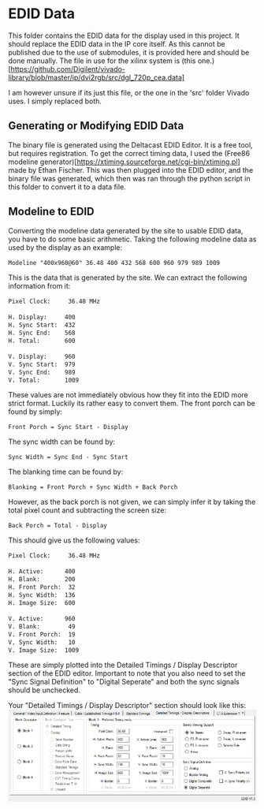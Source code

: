 # EDID Data

This folder contains the EDID data for the display used in this project.
It should replace the EDID data in the IP core itself. As this cannot be published due to the use of submodules, it is provided here and should be done manually.
The file in use for the xilinx system is (this one.)[https://github.com/Digilent/vivado-library/blob/master/ip/dvi2rgb/src/dgl_720p_cea.data]

I am however unsure if its just this file, or the one in the 'src' folder Vivado uses. I simply replaced both.

## Generating or Modifying EDID Data

The binary file is generated using the Deltacast EDID Editor. It is a free tool, but requires registration.
To get the correct timing data, I used the (Free86 modeline generator)[https://xtiming.sourceforge.net/cgi-bin/xtiming.pl] made by Ethan Fischer.
This was then plugged into the EDID editor, and the binary file was generated, which then was ran through the python script in this folder to convert it to a data file.

## Modeline to EDID

Converting the modeline data generated by the site to usable EDID data, you have to do some basic arithmetic.
Taking the following modeline data as used by the display as an example:
```
Modeline "400x960@60" 36.48 400 432 568 600 960 979 989 1009
```

This is the data that is generated by the site. We can extract the following information from it:
```
Pixel Clock:     36.48 MHz

H. Display:     400
H. Sync Start:  432
H. Sync End:    568
H. Total:       600

V. Display:     960
V. Sync Start:  979
V. Sync End:    989
V. Total:       1009
```

These values are not immediately obvious how they fit into the EDID more strict format. Luckily its rather easy to convert them.
The front porch can be found by simply:
```
Front Porch = Sync Start - Display
```

The sync width can be found by:
```
Sync Width = Sync End - Sync Start
```

The blanking time can be found by:
```
Blanking = Front Porch + Sync Width + Back Porch
```
However, as the back porch is not given, we can simply infer it by taking the total pixel count and subtracting the screen size:
```
Back Porch = Total - Display
```

This should give us the following values:
```
Pixel Clock:     36.48 MHz

H. Active:      400
H. Blank:       200
H. Front Porch:  32
H. Sync Width:  136
H. Image Size:  600

V. Active:      960
V. Blank:        49
V. Front Porch:  19
V. Sync Width:   10
V. Image Size:  1009
```

These are simply plotted into the Detailed Timings / Display Descriptor section of the EDID editor.
Important to note that you also need to set the "Sync Signal Definition" to "Digital Seperate" and both the sync signals should be unchecked.

Your "Detailed Timings / Display Descriptor" section should look like this:
![EDID Screen](edid.png)